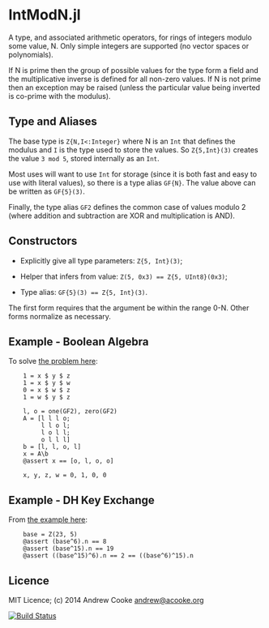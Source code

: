 # IntModN.jl

A type, and associated arithmetic operators, for rings of integers modulo some
value, N.  Only simple integers are supported (no vector spaces or
polynomials).

If N is prime then the group of possible values for the type form a field and
the multiplicative inverse is defined for all non-zero values.  If N is not
prime then an exception may be raised (unless the particular value being
inverted is co-prime with the modulus).

## Type and Aliases

The base type is `Z{N,I<:Integer}` where N is an `Int` that defines the
modulus and `I` is the type used to store the values.  So `Z{5,Int}(3)`
creates the value `3 mod 5`, stored internally as an `Int`.

Most uses will want to use `Int` for storage (since it is both fast and easy
to use with literal values), so there is a type alias `GF{N}`.  The value
above can be written as `GF{5}(3)`.

Finally, the type alias `GF2` defines the common case of values modulo 2
(where addition and subtraction are XOR and multiplication is AND).

## Constructors

* Explicitly give all type parameters: `Z{5, Int}(3)`;

* Helper that infers from value: `Z(5, 0x3) == Z{5, UInt8}(0x3)`;

* Type alias: `GF{5}(3) == Z{5, Int}(3)`.

The first form requires that the argument be within the range 0-N.  Other
forms normalize as necessary.

## Example - Boolean Algebra

To solve [the problem
here](http://math.stackexchange.com/questions/169921/how-to-solve-system-of-linear-equations-of-xor-operation):

```
    1 = x $ y $ z
    1 = x $ y $ w
    0 = x $ w $ z
    1 = w $ y $ z
```

```
    l, o = one(GF2), zero(GF2)
    A = [l l l o; 
         l l o l;
         l o l l;
         o l l l]
    b = [l, l, o, l]
    x = A\b
    @assert x == [o, l, o, o]
```

```
    x, y, z, w = 0, 1, 0, 0
```
## Example - DH Key Exchange

From [the example
here](http://en.wikipedia.org/wiki/Diffie%E2%80%93Hellman_key_exchange#Explanation_including_encryption_mathematics):

```
    base = Z(23, 5)
    @assert (base^6).n == 8
    @assert (base^15).n == 19
    @assert ((base^15)^6).n == 2 == ((base^6)^15).n
```

## Licence

MIT Licence; (c) 2014 Andrew Cooke andrew@acooke.org

[![Build Status](https://travis-ci.org/andrewcooke/IntModN.jl.png)](https://travis-ci.org/andrewcooke/IntModN.jl)
 
